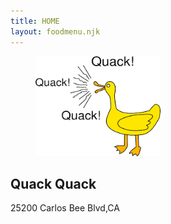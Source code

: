```yaml
---
title: HOME
layout: foodmenu.njk
---
```

  <figure>
      <img src="Quack.png" alt ="Image" width="200" height="160">
  </figure>

 ## Quack Quack

  <p>
  25200 Carlos Bee Blvd,CA
